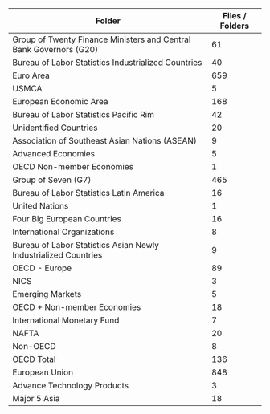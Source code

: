 | Folder                                                             |   Files / Folders |
|--------------------------------------------------------------------|-------------------|
| Group of Twenty Finance Ministers and Central Bank Governors (G20) |                61 |
| Bureau of Labor Statistics Industrialized Countries                |                40 |
| Euro Area                                                          |               659 |
| USMCA                                                              |                 5 |
| European Economic Area                                             |               168 |
| Bureau of Labor Statistics Pacific Rim                             |                42 |
| Unidentified Countries                                             |                20 |
| Association of Southeast Asian Nations (ASEAN)                     |                 9 |
| Advanced Economies                                                 |                 5 |
| OECD Non-member Economies                                          |                 1 |
| Group of Seven (G7)                                                |               465 |
| Bureau of Labor Statistics Latin America                           |                16 |
| United Nations                                                     |                 1 |
| Four Big European Countries                                        |                16 |
| International Organizations                                        |                 8 |
| Bureau of Labor Statistics Asian Newly Industrialized Countries    |                 9 |
| OECD - Europe                                                      |                89 |
| NICS                                                               |                 3 |
| Emerging Markets                                                   |                 5 |
| OECD + Non-member Economies                                        |                18 |
| International Monetary Fund                                        |                 7 |
| NAFTA                                                              |                20 |
| Non-OECD                                                           |                 8 |
| OECD Total                                                         |               136 |
| European Union                                                     |               848 |
| Advance Technology Products                                        |                 3 |
| Major 5 Asia                                                       |                18 |